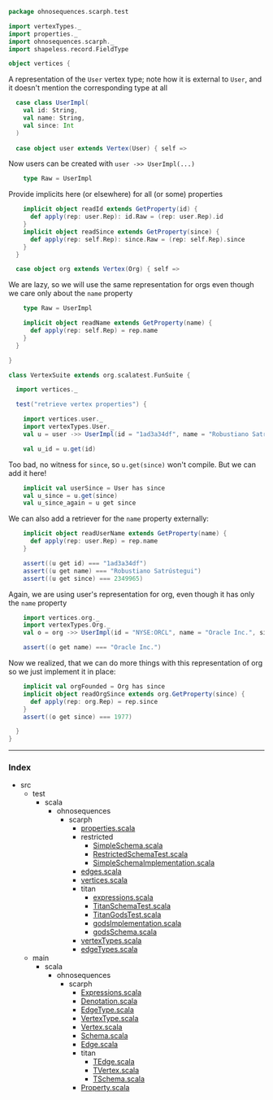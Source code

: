 
```scala
package ohnosequences.scarph.test

import vertexTypes._
import properties._
import ohnosequences.scarph._
import shapeless.record.FieldType

object vertices {
```

A representation of the `User` vertex type; note how it is external to `User`, and it doesn't mention the corresponding type at all

```scala
  case class UserImpl(
    val id: String,
    val name: String,
    val since: Int
  )
  
  case object user extends Vertex(User) { self =>
```

Now users can be created with `user ->> UserImpl(...)`

```scala
    type Raw = UserImpl
```

Provide implicits here (or elsewhere) for all (or some) properties

```scala
    implicit object readId extends GetProperty(id) {
      def apply(rep: user.Rep): id.Raw = (rep: user.Rep).id
    }
    implicit object readSince extends GetProperty(since) {
      def apply(rep: self.Rep): since.Raw = (rep: self.Rep).since
    }
  }

  case object org extends Vertex(Org) { self =>
```


We are lazy, so we will use the same representation for orgs
even though we care only about the `name` property


```scala
    type Raw = UserImpl

    implicit object readName extends GetProperty(name) {
      def apply(rep: self.Rep) = rep.name
    }
  }

}

class VertexSuite extends org.scalatest.FunSuite {

  import vertices._  

  test("retrieve vertex properties") {

    import vertices.user._
    import vertexTypes.User._
    val u = user ->> UserImpl(id = "1ad3a34df", name = "Robustiano Satrústegui", since = 2349965)

    val u_id = u.get(id)
```


Too bad, no witness for `since`, so `u.get(since)` won't compile.
But we can add it here!


```scala
    implicit val userSince = User has since
    val u_since = u.get(since)
    val u_since_again = u get since
```


We can also add a retriever for the `name` property externally:


```scala
    implicit object readUserName extends GetProperty(name) {
      def apply(rep: user.Rep) = rep.name
    }

    assert((u get id) === "1ad3a34df")
    assert((u get name) === "Robustiano Satrústegui")
    assert((u get since) === 2349965)
```


Again, we are using user's representation for org, 
even though it has only the `name` property


```scala
    import vertices.org._
    import vertexTypes.Org._
    val o = org ->> UserImpl(id = "NYSE:ORCL", name = "Oracle Inc.", since = 1977)

    assert((o get name) === "Oracle Inc.")
```


Now we realized, that we can do more things with this 
representation of org so we just implement it in place:


```scala
    implicit val orgFounded = Org has since
    implicit object readOrgSince extends org.GetProperty(since) {
      def apply(rep: org.Rep) = rep.since
    }
    assert((o get since) === 1977)

  }
}

```


------

### Index

+ src
  + test
    + scala
      + ohnosequences
        + scarph
          + [properties.scala][test/scala/ohnosequences/scarph/properties.scala]
          + restricted
            + [SimpleSchema.scala][test/scala/ohnosequences/scarph/restricted/SimpleSchema.scala]
            + [RestrictedSchemaTest.scala][test/scala/ohnosequences/scarph/restricted/RestrictedSchemaTest.scala]
            + [SimpleSchemaImplementation.scala][test/scala/ohnosequences/scarph/restricted/SimpleSchemaImplementation.scala]
          + [edges.scala][test/scala/ohnosequences/scarph/edges.scala]
          + [vertices.scala][test/scala/ohnosequences/scarph/vertices.scala]
          + titan
            + [expressions.scala][test/scala/ohnosequences/scarph/titan/expressions.scala]
            + [TitanSchemaTest.scala][test/scala/ohnosequences/scarph/titan/TitanSchemaTest.scala]
            + [TitanGodsTest.scala][test/scala/ohnosequences/scarph/titan/TitanGodsTest.scala]
            + [godsImplementation.scala][test/scala/ohnosequences/scarph/titan/godsImplementation.scala]
            + [godsSchema.scala][test/scala/ohnosequences/scarph/titan/godsSchema.scala]
          + [vertexTypes.scala][test/scala/ohnosequences/scarph/vertexTypes.scala]
          + [edgeTypes.scala][test/scala/ohnosequences/scarph/edgeTypes.scala]
  + main
    + scala
      + ohnosequences
        + scarph
          + [Expressions.scala][main/scala/ohnosequences/scarph/Expressions.scala]
          + [Denotation.scala][main/scala/ohnosequences/scarph/Denotation.scala]
          + [EdgeType.scala][main/scala/ohnosequences/scarph/EdgeType.scala]
          + [VertexType.scala][main/scala/ohnosequences/scarph/VertexType.scala]
          + [Vertex.scala][main/scala/ohnosequences/scarph/Vertex.scala]
          + [Schema.scala][main/scala/ohnosequences/scarph/Schema.scala]
          + [Edge.scala][main/scala/ohnosequences/scarph/Edge.scala]
          + titan
            + [TEdge.scala][main/scala/ohnosequences/scarph/titan/TEdge.scala]
            + [TVertex.scala][main/scala/ohnosequences/scarph/titan/TVertex.scala]
            + [TSchema.scala][main/scala/ohnosequences/scarph/titan/TSchema.scala]
          + [Property.scala][main/scala/ohnosequences/scarph/Property.scala]

[test/scala/ohnosequences/scarph/properties.scala]: properties.scala.md
[test/scala/ohnosequences/scarph/restricted/SimpleSchema.scala]: restricted/SimpleSchema.scala.md
[test/scala/ohnosequences/scarph/restricted/RestrictedSchemaTest.scala]: restricted/RestrictedSchemaTest.scala.md
[test/scala/ohnosequences/scarph/restricted/SimpleSchemaImplementation.scala]: restricted/SimpleSchemaImplementation.scala.md
[test/scala/ohnosequences/scarph/edges.scala]: edges.scala.md
[test/scala/ohnosequences/scarph/vertices.scala]: vertices.scala.md
[test/scala/ohnosequences/scarph/titan/expressions.scala]: titan/expressions.scala.md
[test/scala/ohnosequences/scarph/titan/TitanSchemaTest.scala]: titan/TitanSchemaTest.scala.md
[test/scala/ohnosequences/scarph/titan/TitanGodsTest.scala]: titan/TitanGodsTest.scala.md
[test/scala/ohnosequences/scarph/titan/godsImplementation.scala]: titan/godsImplementation.scala.md
[test/scala/ohnosequences/scarph/titan/godsSchema.scala]: titan/godsSchema.scala.md
[test/scala/ohnosequences/scarph/vertexTypes.scala]: vertexTypes.scala.md
[test/scala/ohnosequences/scarph/edgeTypes.scala]: edgeTypes.scala.md
[main/scala/ohnosequences/scarph/Expressions.scala]: ../../../../main/scala/ohnosequences/scarph/Expressions.scala.md
[main/scala/ohnosequences/scarph/Denotation.scala]: ../../../../main/scala/ohnosequences/scarph/Denotation.scala.md
[main/scala/ohnosequences/scarph/EdgeType.scala]: ../../../../main/scala/ohnosequences/scarph/EdgeType.scala.md
[main/scala/ohnosequences/scarph/VertexType.scala]: ../../../../main/scala/ohnosequences/scarph/VertexType.scala.md
[main/scala/ohnosequences/scarph/Vertex.scala]: ../../../../main/scala/ohnosequences/scarph/Vertex.scala.md
[main/scala/ohnosequences/scarph/Schema.scala]: ../../../../main/scala/ohnosequences/scarph/Schema.scala.md
[main/scala/ohnosequences/scarph/Edge.scala]: ../../../../main/scala/ohnosequences/scarph/Edge.scala.md
[main/scala/ohnosequences/scarph/titan/TEdge.scala]: ../../../../main/scala/ohnosequences/scarph/titan/TEdge.scala.md
[main/scala/ohnosequences/scarph/titan/TVertex.scala]: ../../../../main/scala/ohnosequences/scarph/titan/TVertex.scala.md
[main/scala/ohnosequences/scarph/titan/TSchema.scala]: ../../../../main/scala/ohnosequences/scarph/titan/TSchema.scala.md
[main/scala/ohnosequences/scarph/Property.scala]: ../../../../main/scala/ohnosequences/scarph/Property.scala.md
